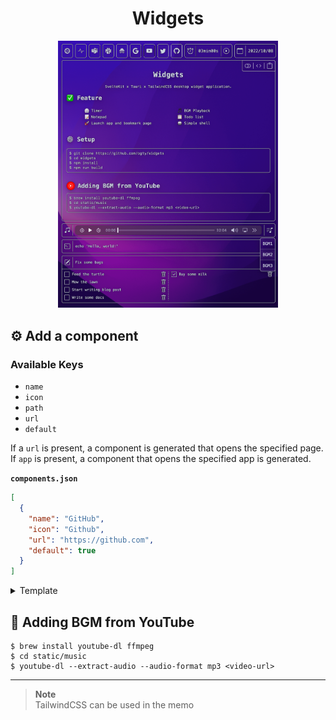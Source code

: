 <h1 align="center">Widgets</h1>

<div align="center">
  <img src="./static/img.png" width="70%" />
</div>

## ⚙️ Add a component

### Available Keys

- `name`
- `icon`
- `path`
- `url`
- `default`

If a `url` is present, a component is generated that opens the specified page.<br />
If `app` is present, a component that opens the specified app is generated.

**`components.json`**

```json
[
  {
    "name": "GitHub",
    "icon": "Github",
    "url": "https://github.com",
    "default": true
  }
]
```

<details>
  <summary>Template</summary>

```json
{
  "name": "",
  "icon": "",
  "url": "",
  "path": "",
  "default": true,
}
```

</details>

## 🎵 Adding BGM from YouTube

```
$ brew install youtube-dl ffmpeg
$ cd static/music
$ youtube-dl --extract-audio --audio-format mp3 <video-url>
```

---

> **Note**<br />
> TailwindCSS can be used in the memo

